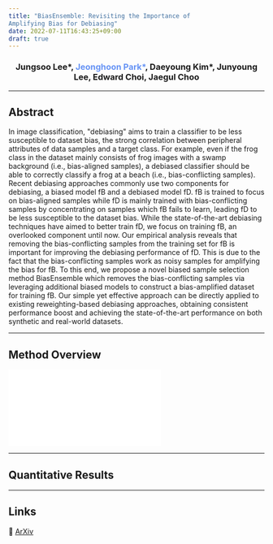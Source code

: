 ```yaml
---
title: "BiasEnsemble: Revisiting the Importance of
Amplifying Bias for Debiasing"
date: 2022-07-11T16:43:25+09:00
draft: true
---
```


### <center>Jungsoo Lee\*, <span style="color: #6693F5">Jeonghoon Park\*</span>, Daeyoung Kim\*, Junyoung Lee, Edward Choi, Jaegul Choo</center>

---

## Abstract

In image classification, "debiasing" aims to train a classifier to be less susceptible to dataset bias, the strong correlation between peripheral attributes of data samples and a target class. For example, even if the frog class in the dataset mainly consists of frog images with a swamp background (i.e., bias-aligned samples), a debiased classifier should be able to correctly classify a frog at a beach (i.e., bias-conflicting samples). Recent debiasing approaches commonly use two components for debiasing, a biased model fB and a debiased model fD. fB is trained to focus on bias-aligned samples while fD is mainly trained with bias-conflicting samples by concentrating on samples which fB fails to learn, leading fD to be less susceptible to the dataset bias. While the state-of-the-art debiasing techniques have aimed to better train fD, we focus on training fB, an overlooked component until now. Our empirical analysis reveals that removing the bias-conflicting samples from the training set for fB is important for improving the debiasing performance of fD. This is due to the fact that the bias-conflicting samples work as noisy samples for amplifying the bias for fB. To this end, we propose a novel biased sample selection method BiasEnsemble which removes the bias-conflicting samples via leveraging additional biased models to construct a bias-amplified dataset for training fB. Our simple yet effective approach can be directly applied to existing reweighting-based debiasing approaches, obtaining consistent performance boost and achieving the state-of-the-art performance on both synthetic and real-world datasets.

---

## Method Overview

![image-20220711170219161](/images/BE_overview.pdf)

---

## Quantitative Results

---

## Links

📍 [ArXiv](https://arxiv.org/abs/2205.14594)

